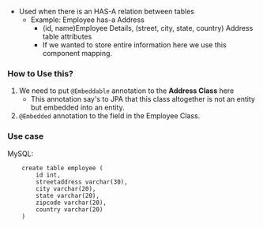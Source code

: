 - Used when there is an HAS-A relation between tables
  - Example: Employee has-a Address 
    - (id, name)Employee Details, (street, city, state, country) Address table attributes
    - If we wanted to store entire information here we use this component mapping.

### How to Use this?

1. We need to put `@Embeddable` annotation to the **Address Class** here
    - This annotation say's to JPA that this class altogether is not an entity but embedded into an entity.
2. `@Embedded` annotation to the field in the Employee Class.

### Use case

MySQL:
```
    create table employee (
        id int, 
        streetaddress varchar(30),
        city varchar(20),
        state varchar(20),
        zipcode varchar(20),
        country varchar(20)
    )
```
